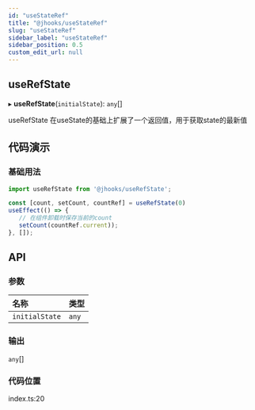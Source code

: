```yaml
---
id: "useStateRef"
title: "@jhooks/useStateRef"
slug: "useStateRef"
sidebar_label: "useStateRef"
sidebar_position: 0.5
custom_edit_url: null
---
```


## useRefState

▸ **useRefState**(`initialState`): `any`[]

useRefState 在useState的基础上扩展了一个返回值，用于获取state的最新值

## 代码演示

### 基础用法

```typescript
import useRefState from '@jhooks/useRefState';

const [count, setCount, countRef] = useRefState(0)
useEffect(() => {
   // 在组件卸载时保存当前的count
   setCount(countRef.current));
}, []);

```

## API

### 参数

| 名称 | 类型 |
| :------ | :------ |
| `initialState` | `any` |

### 输出

`any`[]

### 代码位置

index.ts:20

